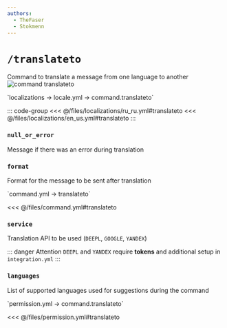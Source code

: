 ```yaml
---
authors:
  - TheFaser
  - Stokmenn
---
```


# `/translateto`

Command to translate a message from one language to another
![command translateto](/commandtranslateto.png)

[//]: # (localization)
<!--@include: @/parts/words.md#localization--> 
<!--@include: @/parts/words.md#path--> `localizations → locale.yml → command.translateto`

<!--@include: @/parts/words.md#default--> 

::: code-group
<<< @/files/localizations/ru_ru.yml#translateto
<<< @/files/localizations/en_us.yml#translateto
:::

### `null_or_error`

Message if there was an error during translation

### `format`

Format for the message to be sent after translation

[//]: # (command.yml)
<!--@include: @/parts/words.md#setting-->
<!--@include: @/parts/words.md#path--> `command.yml → translateto`

<!--@include: @/parts/words.md#default-->
<<< @/files/command.yml#translateto

<!--@include: @/parts/enable.md-->
<!--@include: @/parts/range.md-->

### `service`

Translation API to be used (`DEEPL`, `GOOGLE`, `YANDEX`)

::: danger Attention
`DEEPL` and `YANDEX` require **tokens** and additional setup in `integration.yml`
:::

<!--@include: @/parts/aliases.md-->

### `languages`

List of supported languages used for suggestions during the command

<!--@include: @/parts/destination.md-->
<!--@include: @/parts/cooldown.md-->
<!--@include: @/parts/sound.md-->

[//]: # (permission.yml)
<!--@include: @/parts/words.md#permission-->
<!--@include: @/parts/words.md#path--> `permission.yml → command.translateto`

<!--@include: @/parts/words.md#default-->
<<< @/files/permission.yml#translateto

<!--@include: @/parts/permission/permissionTier3.md-->
<!--@include: @/parts/permission/cooldown.md-->
<!--@include: @/parts/permission/sound.md-->